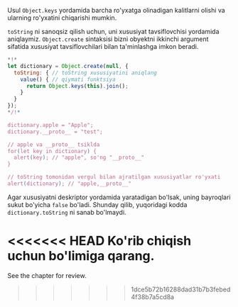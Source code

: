 
Usul `Object.keys` yordamida barcha ro'yxatga olinadigan kalitlarni olishi va ularning ro'yxatini chiqarishi mumkin.

`toString` ni sanoqsiz qilish uchun, uni xususiyat tavsiflovchisi yordamida aniqlaymiz. `Object.create` sintaksisi bizni obyektni ikkinchi argument sifatida xususiyat tavsiflovchilari bilan ta'minlashga imkon beradi.

```js run
*!*
let dictionary = Object.create(null, {
  toString: { // toString xususiyatini aniqlang
    value() { // qiymati funktsiya
      return Object.keys(this).join();
    }
  }
});
*/!*

dictionary.apple = "Apple";
dictionary.__proto__ = "test";

// apple va __proto__ tsiklda
for(let key in dictionary) {
  alert(key); // "apple", so'ng "__proto__"
}  

// toString tomonidan vergul bilan ajratilgan xususiyatlar ro'yxati
alert(dictionary); // "apple,__proto__"
```

Agar xususiyatni deskriptor yordamida yaratadigan bo'lsak, uning bayroqlari sukut bo'yicha `false` bo'ladi. Shunday qilib, yuqoridagi kodda `dictionary.toString` ni sanab bo'lmaydi.

<<<<<<< HEAD
Ko'rib chiqish uchun [](info:property-descriptors) bo'limiga qarang.
=======
See the chapter [](info:property-descriptors) for review.
>>>>>>> 1dce5b72b16288dad31b7b3febed4f38b7a5cd8a
